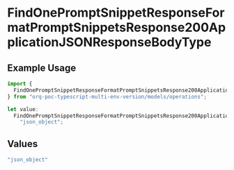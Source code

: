 # FindOnePromptSnippetResponseFormatPromptSnippetsResponse200ApplicationJSONResponseBodyType

## Example Usage

```typescript
import {
  FindOnePromptSnippetResponseFormatPromptSnippetsResponse200ApplicationJSONResponseBodyType,
} from "orq-poc-typescript-multi-env-version/models/operations";

let value:
  FindOnePromptSnippetResponseFormatPromptSnippetsResponse200ApplicationJSONResponseBodyType =
    "json_object";
```

## Values

```typescript
"json_object"
```